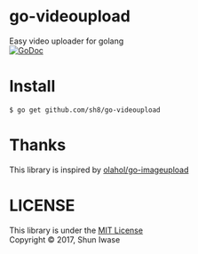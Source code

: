 # go-videoupload
Easy video uploader for golang  
[![GoDoc](https://godoc.org/github.com/golang/gddo?status.svg)](https://godoc.org/github.com/sh8/go-videoupload)

# Install

```
$ go get github.com/sh8/go-videoupload
```

# Thanks
This library is inspired by [olahol/go-imageupload](https://github.com/olahol/go-imageupload)

# LICENSE
This library is under the [MIT License](http://opensource.org/licenses/MIT)  
Copyright © 2017, Shun Iwase
